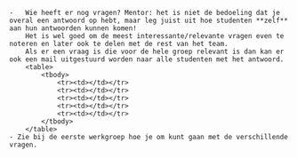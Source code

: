     -   Wie heeft er nog vragen? Mentor: het is niet de bedoeling dat je overal een antwoord op hebt, maar leg juist uit hoe studenten **zelf** aan hun antwoorden kunnen komen!
        Het is wel goed om de meest interessante/relevante vragen even te noteren en later ook te delen met de rest van het team.
        Als er een vraag is die voor de hele groep relevant is dan kan er ook een mail uitgestuurd worden naar alle studenten met het antwoord.
        <table>
            <tbody>
                <tr><td></td></tr>
                <tr><td></td></tr>
                <tr><td></td></tr>
                <tr><td></td></tr>
                <tr><td></td></tr>
            </tbody>
        </table>
    - Zie bij de eerste werkgroep hoe je om kunt gaan met de verschillende vragen.